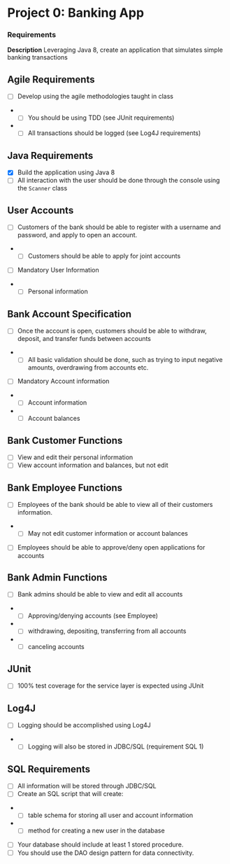 # Project 0: Banking App

### Requirements

**Description**
Leveraging Java 8, create an application that simulates simple banking transactions

## Agile Requirements
- [ ] Develop using the agile methodologies taught in class
- - [ ] You should be using TDD (see JUnit requirements)
- - [ ] All transactions should be logged (see Log4J requirements)

## Java Requirements
- [x]	Build the application using Java 8
- [ ]	All interaction with the user should be done through the console using the `Scanner` class

## User Accounts
- [ ]	Customers of the bank should be able to register with a username and password, and apply to open an account.
- - [ ] Customers should be able to apply for joint accounts
- [ ] Mandatory User Information
- - [ ] Personal information

## Bank Account Specification
- [ ]	Once the account is open, customers should be able to withdraw, deposit, and transfer funds between accounts
- - [ ] All basic validation should be done, such as trying to input negative amounts, overdrawing from accounts etc.
- [ ] Mandatory Account information
- - [ ] Account information
- - [ ] Account balances

## Bank Customer Functions
- [ ] View and edit their personal information
- [ ] View account information and balances, but not edit

## Bank Employee Functions
- [ ]	Employees of the bank should be able to view all of their customers information.
- - [ ] May not edit customer information or account balances
- [ ]	Employees should be able to approve/deny open applications for accounts

## Bank Admin Functions
- [ ]	Bank admins should be able to view and edit all accounts
- - [ ] Approving/denying accounts (see Employee)
- - [ ] withdrawing, depositing, transferring from all accounts
- - [ ] canceling accounts

## JUnit
- [ ]	100% test coverage for the service layer is expected using JUnit

## Log4J
- [ ]	Logging should be accomplished using Log4J
- - [ ] Logging will also be stored in JDBC/SQL (requirement SQL 1)

## SQL Requirements
- [ ] All information will be stored through JDBC/SQL
- [ ] Create an SQL script that will create:
- - [ ] table schema for storing all user and account information
- - [ ] method for creating a new user in the database
- [ ] Your database should include at least 1 stored procedure.
- [ ] You should use the DAO design pattern for data connectivity.
